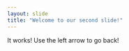 ```yaml
---
layout: slide
title: "Welcome to our second slide!"
---
```

It works!
Use the left arrow to go back!

